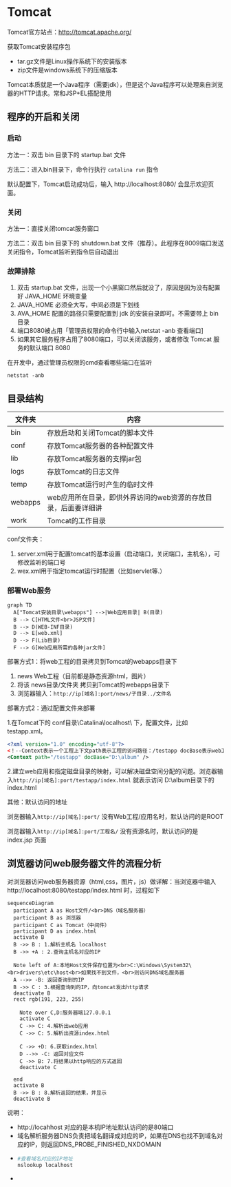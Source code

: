 # Tomcat

Tomcat官方站点：http://tomcat.apache.org/

获取Tomcat安装程序包

* tar.gz文件是Linux操作系统下的安装版本
* zip文件是windows系统下的压缩版本

Tomcat本质就是一个Java程序（需要jdk），但是这个Java程序可以处理来自浏览器的HTTP请求。常和JSP+EL搭配使用

## 程序的开启和关闭

### 启动

方法一：双击 bin 目录下的 startup.bat 文件

方法二：进入bin目录下，命令行执行 ```catalina run``` 指令

默认配置下，Tomcat启动成功后，输入 http://localhost:8080/ 会显示欢迎页面。

### 关闭

方法一：直接关闭tomcat服务窗口

方法二：双击 bin 目录下的 shutdown.bat 文件（推荐）。此程序在8009端口发送关闭指令，Tomcat监听到指令后自动退出

### 故障排除

1. 双击 startup.bat 文件，出现一个小黑窗口然后就没了，原因是因为没有配置好 JAVA_HOME 环境变量
2. JAVA_HOME 必须全大写，中间必须是下划线
3. AVA_HOME 配置的路径只需要配置到 jdk 的安装自录即可。不需要带上 bin 目录
4. 端口8080被占用「管理员权限的命令行中输入netstat -anb 查看端口]
5. 如果其它服务程序占用了8080端口，可以关闭该服务，或者修改 Tomcat 服务的默认端口 8080

在开发中，通过管理员权限的cmd查看哪些端口在监听

```
netstat -anb
```

## 目录结构

| 文件夹  | 内容                                                         |
| ------- | ------------------------------------------------------------ |
| bin     | 存放启动和关闭Tomcat的脚本文件                               |
| conf    | 存放Tomcat服务器的各种配置文件                               |
| lib     | 存放Tomcat服务器的支撑jar包                                  |
| logs    | 存放Tomcat的日志文件                                         |
| temp    | 存放Tomcat运行时产生的临时文件                               |
| webapps | web应用所在目录，即供外界访问的web资源的存放目录，后面要详细讲 |
| work    | Tomcat的工作目录                                             |

conf文件夹：

1. server.xml用于配置tomcat的基本设置（启动端口，关闭端口，主机名），可修改监听的端口号
2. wex.xml用于指定tomcat运行时配置（比如servlet等.）



### 部署Web服务

```mermaid
graph TD
  A["Tomcat安装目录\webapps"] -->|Web应用目录| B(目录)
  B --> C[HTML文件<br>JSP文件]
  B --> D(WEB-INF目录)
  D --> E[web.xml]
  D --> F(Lib目录)
  F --> G[Web应用所需的各种jar文件]
```

部署方式1：将web工程的目录拷贝到Tomcat的webapps目录下

1. news Web工程（目前都是静态资源html，图片）
2. 将该 news目录/文件夹 拷贝到Tomcat的webapps目录下
3. 浏览器输入：```http://ip[域名]:port/news/子目录../文件名```

部署方式2：通过配置文件来部署

1.在Tomcat下的 conf目录\Catalina\localhost\ 下，配置文件，比如testapp.xml。

```xml
<?xml version="1.0" encoding="utf-8"?>
<！--Context表示一个工程上下文path表示工程的访问路径：/testapp docBase表示web工程目录在哪里-->
<Context path="/testapp" docBase="D:\album" />
```

2.建立web应用和指定磁盘目录的映射，可以解决磁盘空间分配的问题。浏览器输入```http://ip[域名]:port/testapp/index.html``` 就表示访问 D:\album目录下的index.html

其他：默认访问的地址

浏览器输入```http://ip[域名]:port/``` 没有Web工程/应用名时，默认访问的是ROOT

浏览器输入```http://ip[域名]:port/工程名/``` 没有资源名时，默认访问的是 index.jsp 页面

## 浏览器访问web服务器文件的流程分析

对浏览器访问web服务器资源（html,css，图片，js）做详解：当浏览器中输入 http://localhost:8080/testapp/index.html 时，过程如下

```mermaid
sequenceDiagram
  participant A as Host文件/<br>DNS（域名服务器）
  participant B as 浏览器
  participant C as Tomcat（中间件）
  participant D as index.html
  activate B
  B ->> B : 1.解析主机名 localhost
  B ->> +A : 2.查询主机名对应的IP
  
  Note left of A:本地Host文件保存位置为<br>C:\Windows\System32\<br>drivers\etc\host<br>如果找不到文件，<br>则访问DNS域名服务器
  A -->> -B: 返回查询到的IP
  B ->> C : 3.根据查询到的IP，向tomcat发出http请求
  deactivate B
  rect rgb(191, 223, 255)
  
    Note over C,D:服务器端127.0.0.1
    activate C
    C ->> C: 4.解析出web应用
    C ->> C: 5.解析出资源index.html
    
    C ->> +D: 6.获取index.html
    D -->> -C: 返回对应文件
    C ->> B: 7.将结果以http响应的方式返回
    deactivate C

  end
  activate B
  B ->> B : 8.解析返回的结果，并显示
  deactivate B
```

说明：

* http://locahhost 对应的是本机IP地址默认访问的是80端口
* 域名解析服务器DNS负责把域名翻译成对应的IP，如果在DNS也找不到域名对应的IP，则返回DNS_PROBE_FINISHED_NXDOMAIN
* ```powershell
  #查看域名对应的IP地址
  nslookup localhost
  ```
* 
